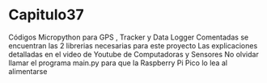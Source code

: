 # Capitulo37
Códigos Micropython para GPS , Tracker y Data Logger
Comentadas se encuentran las 2 librerias necesarias para este proyecto
Las explicaciones detalladas en el video de Youtube de Computadoras y Sensores
No olvidar llamar el programa main.py para que la Raspberry Pi Pico lo lea al alimentarse
